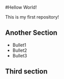 #Hellow World!

This is my first repository!

## Another Section

* Bullet1
* Bullet2
* Bullet3

## Third section
